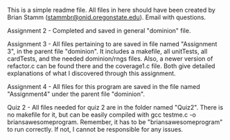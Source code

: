 This is a simple readme file.  All files in here should have been created by
Brian Stamm (stammbr@onid.oregonstate.edu).  Email with questions.

Assignment 2 - Completed and saved in general "dominion" file.

Assignment 3 - All files pertaining to are saved in file named "Assignment 3", in the
parent file "dominion".  It includes a makefile, all unitTests, all cardTests, and
the needed dominion/rngs files.  Also, a newer version of refactor.c can be found
there and the coverage1.c file.  Both give detailed explanations of what I discovered
through this assignment.

Assignment 4 - All files for this program are saved in the file named "Assignment4" under the
parent file "dominion".

Quiz 2 - All files needed for quiz 2 are in the folder named "Quiz2".  There is no makefile for 
it, but can be easily compiled with gcc testme.c -o briansawesomeprogram.  Remember, it has to
be "briansawesomeprogram" to run correctly.  If not, I cannot be responsible for any issues.
